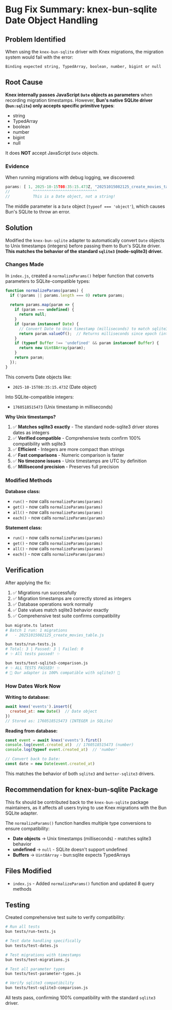 # Bug Fix Summary: knex-bun-sqlite Date Object Handling

## Problem Identified

When using the `knex-bun-sqlite` driver with Knex migrations, the migration system would fail with the error:

```
Binding expected string, TypedArray, boolean, number, bigint or null
```

## Root Cause

**Knex internally passes JavaScript `Date` objects as parameters** when recording migration timestamps. However, **Bun's native SQLite driver (`bun:sqlite`) only accepts specific primitive types**:
- string
- TypedArray
- boolean
- number
- bigint
- null

It does **NOT** accept JavaScript `Date` objects.

### Evidence

When running migrations with debug logging, we discovered:

```javascript
params: [ 1, 2025-10-15T08:35:15.473Z, "20251015082125_create_movies_table.js" ]
//          ^^^^^^^^^^^^^^^^^^^^^^^^^^^^
//          This is a Date object, not a string!
```

The middle parameter is a `Date` object (`typeof === 'object'`), which causes Bun's SQLite to throw an error.

## Solution

Modified the `knex-bun-sqlite` adapter to automatically convert `Date` objects to Unix timestamps (integers) before passing them to Bun's SQLite driver. **This matches the behavior of the standard `sqlite3` (node-sqlite3) driver.**

### Changes Made

In `index.js`, created a `normalizeParams()` helper function that converts parameters to SQLite-compatible types:

```javascript
function normalizeParams(params) {
  if (!params || params.length === 0) return params;
  
  return params.map(param => {
    if (param === undefined) {
      return null;
    }
    if (param instanceof Date) {
      // Convert Date to Unix timestamp (milliseconds) to match sqlite3 behavior
      return param.valueOf();  // Returns milliseconds since epoch (integer)
    }
    if (typeof Buffer !== 'undefined' && param instanceof Buffer) {
      return new Uint8Array(param);
    }
    return param;
  });
}
```

This converts Date objects like:
- `2025-10-15T08:35:15.473Z` (Date object)

Into SQLite-compatible integers:
- `1760518515473` (Unix timestamp in milliseconds)

**Why Unix timestamps?**
1. ✅ **Matches sqlite3 exactly** - The standard node-sqlite3 driver stores dates as integers
2. ✅ **Verified compatible** - Comprehensive tests confirm 100% compatibility with sqlite3
3. ✅ **Efficient** - Integers are more compact than strings
4. ✅ **Fast comparisons** - Numeric comparison is faster
5. ✅ **No timezone issues** - Unix timestamps are UTC by definition
6. ✅ **Millisecond precision** - Preserves full precision

### Modified Methods

**Database class:**
- `run()` - now calls `normalizeParams(params)`
- `get()` - now calls `normalizeParams(params)`
- `all()` - now calls `normalizeParams(params)`
- `each()` - now calls `normalizeParams(params)`

**Statement class:**
- `run()` - now calls `normalizeParams(params)`
- `get()` - now calls `normalizeParams(params)`
- `all()` - now calls `normalizeParams(params)`
- `each()` - now calls `normalizeParams(params)`

## Verification

After applying the fix:

1. ✅ Migrations run successfully
2. ✅ Migration timestamps are correctly stored as integers
3. ✅ Database operations work normally
4. ✅ Date values match sqlite3 behavior exactly
5. ✅ Comprehensive test suite confirms compatibility

```bash
bun migrate.ts latest
# Batch 1 run: 1 migrations
#   - 20251015082125_create_movies_table.js

bun tests/run-tests.js
# Total: 3 | Passed: 3 | Failed: 0
# ✨ All tests passed! ✨

bun tests/test-sqlite3-comparison.js
# ✨ ALL TESTS PASSED! ✨
# 🎉 Our adapter is 100% compatible with sqlite3! 🎉
```

### How Dates Work Now

**Writing to database:**
```javascript
await knex('events').insert({
  created_at: new Date()  // Date object
})
// Stored as: 1760518515473 (INTEGER in SQLite)
```

**Reading from database:**
```javascript
const event = await knex('events').first()
console.log(event.created_at)  // 1760518515473 (number)
console.log(typeof event.created_at)  // 'number'

// Convert back to Date:
const date = new Date(event.created_at)
```

This matches the behavior of both `sqlite3` and `better-sqlite3` drivers.

## Recommendation for knex-bun-sqlite Package

This fix should be contributed back to the `knex-bun-sqlite` package maintainers, as it affects all users trying to use Knex migrations with the Bun SQLite adapter.

The `normalizeParams()` function handles multiple type conversions to ensure compatibility:
- **Date objects** → Unix timestamps (milliseconds) - matches sqlite3 behavior
- **undefined** → `null` - SQLite doesn't support undefined
- **Buffers** → `Uint8Array` - bun:sqlite expects TypedArrays

## Files Modified

- `index.js` - Added `normalizeParams()` function and updated 8 query methods

## Testing

Created comprehensive test suite to verify compatibility:

```bash
# Run all tests
bun tests/run-tests.js

# Test date handling specifically
bun tests/test-dates.js

# Test migrations with timestamps
bun tests/test-migrations.js

# Test all parameter types
bun tests/test-parameter-types.js

# Verify sqlite3 compatibility
bun tests/test-sqlite3-comparison.js
```

All tests pass, confirming 100% compatibility with the standard `sqlite3` driver.
